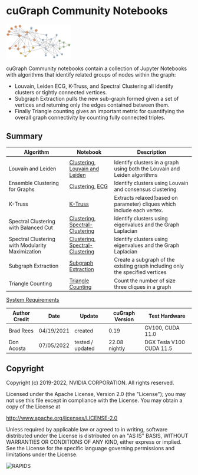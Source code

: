 
# cuGraph Community Notebooks

<img src="../../img/zachary_graph_clusters.png" width="35%"/>

cuGraph Community notebooks contain a collection of Jupyter Notebooks with algorithms that identify related groups of nodes within the graph:

* Louvain, Leiden ECG, K-Truss, and Spectral Clustering all identify clusters or tightly connected vertices.
* Subgraph Extraction pulls the new sub-graph formed given a set of vertices and returning only the edges contained between them.
* Finally Triangle counting gives an important metric for quantifying the overall graph connectivity by counting fully connected triples.

## Summary

| Algorithm          | Notebook                                                     | Description                                                  |
| --------------- | ----------------------------------------- | ------------------------------------------------------------ |
|        |                                                    |                                                              |
| Louvain and Leiden                                          |[Clustering](./Community-Clustering.ipynb), [ Louvain and Leiden](./Louvain.ipynb) | Identify clusters in a graph using both the Louvain and Leiden algorithms     |
| Ensemble Clustering for Graphs  | [Clustering](./Community-Clustering.ipynb), [ECG](./ECG.ipynb)        | Identify clusters using Louvain and consensus clustering |
| K-Truss                                                     | [K-Truss](./ktruss.ipynb)                                | Extracts relaxed(based on parameter) cliques which include each vertex. |
| Spectral Clustering with Balanced Cut                       | [Clustering](./Community-Clustering.ipynb),[ Spectral-Clustering](./Spectral-Clustering.ipynb)   | Identify clusters using eigenvalues and the Graph Laplacian    |
| Spectral Clustering with Modularity Maximization            | [Clustering](./Community-Clustering.ipynb),[ Spectral-Clustering](./Spectral-Clustering.ipynb)   | Identify clusters using eigenvalues and the Graph Laplacian  |
| Subgraph Extraction                                         | [Subgraph Extraction](./Subgraph-Extraction.ipynb)   | Create a subgraph of the existing graph including only the specified vertices |
| Triangle Counting                                           | [Triangle Counting](./Triangle-Counting.ipynb)       | Count the number of size three cliques in a graph                      |



[System Requirements](../../README.md#requirements)

| Author Credit |    Date    |  Update          | cuGraph Version |  Test Hardware |
| --------------|------------|------------------|-----------------|----------------|
| Brad Rees     | 04/19/2021 | created          | 0.19            | GV100, CUDA 11.0
| Don Acosta    | 07/05/2022 | tested / updated | 22.08 nightly   | DGX Tesla V100 CUDA 11.5

## Copyright

Copyright (c) 2019-2022, NVIDIA CORPORATION.  All rights reserved.

Licensed under the Apache License, Version 2.0 (the "License");  you may not use this file except in compliance with the License.  You may obtain a copy of the License at

http://www.apache.org/licenses/LICENSE-2.0 

Unless required by applicable law or agreed to in writing, software distributed under the License is distributed on an "AS IS" BASIS, WITHOUT WARRANTIES OR CONDITIONS OF ANY KIND, either express or implied.  See the License for the specific language governing permissions and limitations under the License.

![RAPIDS](../../img/rapids_logo.png)
